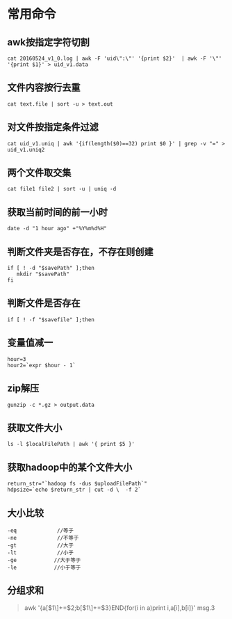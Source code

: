 # 常用命令

## awk按指定字符切割

```text
cat 20160524_v1_0.log | awk -F 'uid\":\"' '{print $2}'  | awk -F '\"' '{print $1}' > uid_v1.data
```

## 文件内容按行去重

```text
cat text.file | sort -u > text.out
```

## 对文件按指定条件过滤

```text
cat uid_v1.uniq | awk '{if(length($0)==32) print $0 }' | grep -v "=" > uid_v1.uniq2
```

## 两个文件取交集

```text
cat file1 file2 | sort -u | uniq -d
```

## 获取当前时间的前一小时

```text
date -d "1 hour ago" +"%Y%m%d%H"
```

## 判断文件夹是否存在，不存在则创建

```text
if [ ! -d "$savePath" ];then
   mkdir "$savePath"
fi
```

## 判断文件是否存在

```text
if [ ! -f "$savefile" ];then
```

## 变量值减一

```text
hour=3
hour2=`expr $hour - 1`
```

## zip解压

```text
gunzip -c *.gz > output.data
```

## 获取文件大小

```text
ls -l $localFilePath | awk '{ print $5 }'
```

## 获取hadoop中的某个文件大小

```text
return_str="`hadoop fs -dus $uploadFilePath`"
hdpsize=`echo $return_str | cut -d \  -f 2`
```

## 大小比较

```text
-eq             //等于
-ne             //不等于
-gt             //大于
-lt             //小于
-ge            //大于等于
-le            //小于等于
```

## 分组求和

> awk '{a\[$1\]+=$2;b\[$1\]+=$3}END{for\(i in a\)print i,a\[i\],b\[i\]}' msg.3


